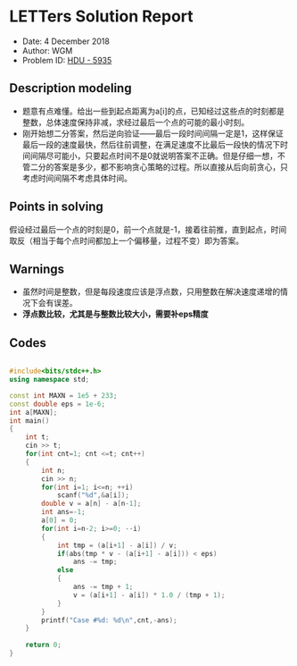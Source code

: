 # LETTers Solution Report

- Date: 4 December 2018
- Author: WGM
- Problem ID: [HDU - 5935](http://acm.hdu.edu.cn/showproblem.php?pid=5935)

## Description modeling

- 题意有点难懂。给出一些到起点距离为a[i]的点，已知经过这些点的时刻都是整数，总体速度保持非减，求经过最后一个点的可能的最小时刻。
- 刚开始想二分答案，然后逆向验证——最后一段时间间隔一定是1，这样保证最后一段的速度最快，然后往前调整，在满足速度不比最后一段快的情况下时间间隔尽可能小，只要起点时间不是0就说明答案不正确。但是仔细一想，不管二分的答案是多少，都不影响贪心策略的过程。所以直接从后向前贪心，只考虑时间间隔不考虑具体时间。

## Points in solving

假设经过最后一个点的时刻是0，前一个点就是-1，接着往前推，直到起点，时间取反（相当于每个点时间都加上一个偏移量，过程不变）即为答案。

## Warnings

- 虽然时间是整数，但是每段速度应该是浮点数，只用整数在解决速度递增的情况下会有误差。
- **浮点数比较，尤其是与整数比较大小，需要补eps精度**

## Codes

``` c++

#include<bits/stdc++.h>
using namespace std;

const int MAXN = 1e5 + 233;
const double eps = 1e-6;
int a[MAXN];
int main()
{
	int t;
	cin >> t;
	for(int cnt=1; cnt <=t; cnt++)
	{
		int n;
		cin >> n;
		for(int i=1; i<=n; ++i)
			scanf("%d",&a[i]);
		double v = a[n] - a[n-1];
		int ans=-1;
		a[0] = 0;
		for(int i=n-2; i>=0; --i)
		{
			int tmp = (a[i+1] - a[i]) / v;
			if(abs(tmp * v - (a[i+1] - a[i])) < eps)
				ans -= tmp;
			else
			{
				ans -= tmp + 1;
				v = (a[i+1] - a[i]) * 1.0 / (tmp + 1);
			}
		}
		printf("Case #%d: %d\n",cnt,-ans);
	}
	
	return 0;
}

```
